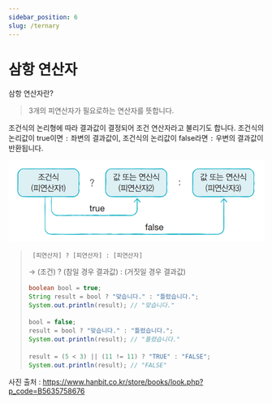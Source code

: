 ```yaml
---
sidebar_position: 6
slug: /ternary
---
```


# 삼항 연산자

삼항 연산자란?
> 3개의 피연산자가 필요로하는 연산자를 뜻합니다.

조건식의 논리형에 따라 결과값이 결정되어 조건 연산자라고 불리기도 합니다.
조건식의 논리값이 true이면 `:` 좌변의 결과값이, 조건식의 논리값이 false라면 `:` 우변의 결과값이 반환됩니다.

![img.png](img.png)

>` [피연산자] ? [피연산자] : [피연산자]`
> 
> → (조건) ? (참일 경우 결과값) : (거짓일 경우 결과값)
>```java
> boolean bool = true;
> String result = bool ? "맞습니다." : "틀렸습니다.";
> System.out.println(result); // "맞습니다."
>
> bool = false;
> result = bool ? "맞습니다." : "틀렸습니다.";
> System.out.println(result); // "틀렸습니다."
>
> result = (5 < 3) || (11 != 11) ? "TRUE" : "FALSE";
> System.out.println(result); // "FALSE"
>```


사진 출처 : https://www.hanbit.co.kr/store/books/look.php?p_code=B5635758676